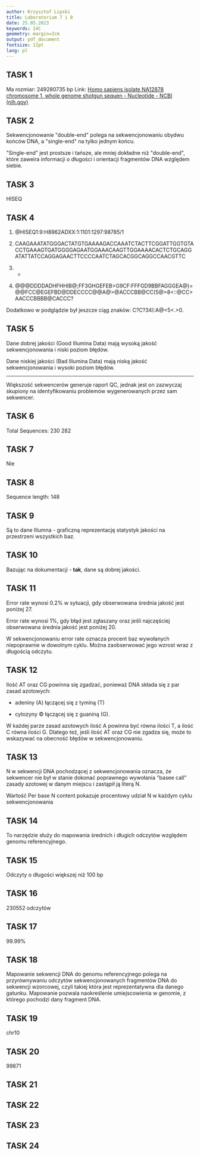 ```yaml
---
author: Krzysztof Lipski
title: Laboratorium 7 i 8
date: 25.05.2023
keywords: 14C
geometry: margin=2cm
output: pdf_document
fontsize: 12pt
lang: pl
---
```


## TASK 1

Ma rozmiar: 249280735 bp
Link: [Homo sapiens isolate NA12878 chromosome 1, whole genome shotgun sequen - Nucleotide - NCBI (nih.gov)](https://www.ncbi.nlm.nih.gov/nuccore/CM009447.1)

## TASK 2

Sekwencjonowanie "double-end" polega na sekwencjonowaniu obydwu końców DNA, a "single-end" na tylko jednym końcu.

"Single-end" jest prostsze i tańsze, ale mniej dokładne niż "double-end", które zaweira informacji o długości i orientacji fragmentów DNA względem siebie.

## TASK 3

HISEQ

## TASK 4

1. @HISEQ1:9:H8962ADXX:1:1101:1297:98785/1

2. CAAGAAATATGGGACTATGTGAAAAGACCAAATCTACTTCGGATTGGTGTACCTGAAAGTGATGGGGAGAATGGAAACAAGTTGGAAAACACTCTGCAGGATATTATCCAGGAGAACTTCCCCAATCTAGCACGGCAGGCCAACGTTC

3. +

4. @@@DDDDADHFHHIB@;FF3GHGEFEB>G9CF:FFFGD9BBFAGGGEA@)=@@FCC@EGEFBD@DDECCCC@@A@>@ACCCBB@CC(5@>8<::@CC>AACCCBBBB@CACCC?

 Dodatkowo w podglądzie był jeszcze ciąg znaków: C?C?34(:A@<5<.>0.

## TASK 5

Dane dobrej jakości (Good Illumina Data) mają wysoką jakość sekwencjonowania i niski poziom błędów.

Dane niskiej jakości (Bad Illumina Data) mają niską jakość sekwencjonowania i wysoki poziom błędów.

---

Większość sekwencerów generuje raport QC, jednak jest on zazwyczaj skupiony na identyfikowaniu problemów wygenerowanych przez sam sekwencer.

## TASK 6

Total Sequences: 230 282

## TASK 7

Nie

## TASK 8

Sequence length: 148

## TASK 9

Są to dane Illumna - graficzną reprezentację statystyk jakości na przestrzeni wszystkich baz.

## TASK 10

Bazując na dokumentacji - **tak**, dane są dobrej jakości.

## TASK 11

Error rate wynosi 0.2% w sytuacji, gdy obserwowana średnia jakość jest poniżej 27.

Error rate wynosi 1%, gdy błąd jest zgłaszany oraz jeśli najczęściej obserwowana średnia jakość jest poniżej 20.

W sekwencjonowaniu error rate oznacza procent baz wywołanych niepoprawnie w dowolnym cyklu. Można zaobserwować jego wzrost wraz z długością odczytu.

## TASK 12

Ilość AT oraz CG powinna się zgadzać, ponieważ DNA składa się z par zasad azotowych:

- adeniny (A) łączącej się z tyminą (T) 

- cytozyny © łączącej się z guaniną (G).

W każdej parze zasad azotowych ilość A powinna być równa ilości T, a ilość C równa ilości G. Dlatego też, jeśli ilość AT oraz CG nie zgadza się, może to wskazywać na obecność błędów w sekwencjonowaniu.

## TASK 13

N w sekwencji DNA pochodzącej z sekwencjonowania oznacza, że sekwencer nie był w stanie dokonać poprawnego wywołania "basee call" zasady azotowej w danym miejscu i zastąpił ją literą N. 

Wartość Per base N content pokazuje procentowy udział N w każdym cyklu sekwencjonowania

## TASK 14

To narzędzie służy do mapowania średnich i długich odczytów względem genomu referencyjnego.

## TASK 15

Odczyty o długości większej niż 100 bp

## TASK 16

230552 odczytów

## TASK 17

99.99%

## TASK 18

Mapowanie sekwencji DNA do genomu referencyjnego polega na przyrównywaniu odczytów sekwencjonowanych fragmentów DNA do sekwencji wzorcowej, czyli takiej która jest reprezentatywna dla danego gatunku. Mapowanie pozwala naokreślenie umiejscowienia w genomie, z którego pochodzi dany fragment DNA.

## TASK 19

chr10

## TASK 20

99871

## TASK 21

## TASK 22

## TASK 23

## TASK 24
